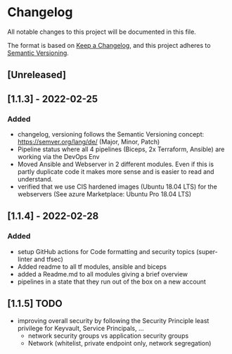 # Changelog

All notable changes to this project will be documented in this file.

The format is based on [Keep a Changelog](https://keepachangelog.com/en/1.0.0/), and this project adheres
to [Semantic Versioning](https://semver.org/spec/v2.0.0.html).

## [Unreleased]

## [1.1.3] - 2022-02-25

### Added

- changelog, versioning follows the Semantic Versioning concept: https://semver.org/lang/de/ (Major, Minor, Patch)
- Pipeline status where all 4 pipelines (Biceps, 2x Terraform, Ansible) are working via the DevOps Env
- Moved Ansible and Webserver in 2 different modules. Even if this is partly duplicate code it makes more sense and is
  easier to read and understand.
- verified that we use CIS hardened images (Ubuntu 18.04 LTS) for the webservers (See azure Marketplace: Ubuntu Pro
  18.04 LTS)

## [1.1.4] - 2022-02-28

### Added

- setup GitHub actions for Code formatting and security topics (super-linter and tfsec)
- Added readme to all tf modules, ansible and biceps
- added a Readme.md to all modules giving a brief overview
- pipelines in a state that they run out of the box on a new account

## [1.1.5] TODO

- improving overall security by following the Security Principle least privilege for Keyvault, Service Principals, ...
  - network security groups vs application security groups
  - Network (whitelist, private endpoint only, network segregation)
